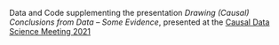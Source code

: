 Data and Code supplementing the presentation *Drawing (Causal) Conclusions from Data – Some Evidence*, presented at the [Causal Data Science Meeting 2021](https://www.causalscience.org/)


